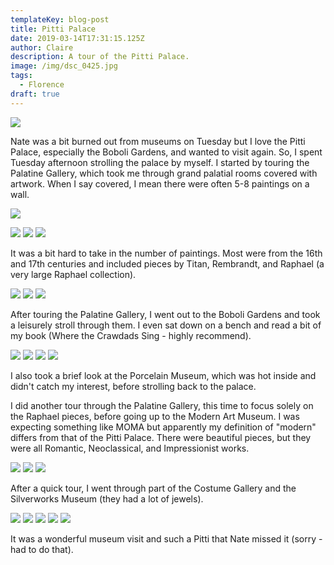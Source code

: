 ```yaml
---
templateKey: blog-post
title: Pitti Palace
date: 2019-03-14T17:31:15.125Z
author: Claire
description: A tour of the Pitti Palace.
image: /img/dsc_0425.jpg
tags:
  - Florence
draft: true
---
```


![](/img/florence/outsidePittiPalace.jpg)

Nate was a bit burned out from museums on Tuesday but I love the Pitti Palace, especially the Boboli Gardens, and wanted to visit again.  So, I spent Tuesday afternoon strolling the palace by myself.  I started by touring the Palatine Gallery, which took me through grand palatial rooms covered with artwork.  When I say covered, I mean there were often 5-8 paintings on a wall. 

![](/img/florence/insidePalatine1.jpg)

![](/img/florence/palatinePainting1.jpg)
![](/img/florence/palatinePainting2.jpg)
![](/img/florence/palatinePainting3.jpg)

It was a bit hard to take in the number of paintings.  Most were from the 16th and 17th centuries and included pieces by Titan, Rembrandt, and Raphael (a very large Raphael collection).

![](/img/florence/palatinePainting4.jpg)
![](/img/florence/palatinePainting5.jpg)
![](/img/florence/palatinePainting6.jpg)

After touring the Palatine Gallery, I went out to the Boboli Gardens and took a leisurely stroll through them.  I even sat down on a bench and read a bit of my book (Where the Crawdads Sing - highly recommend). 

![](/img/florence/boboli1.jpg)
![](/img/florence/boboli2.jpg)
![](/img/florence/boboli3.jpg)
![](/img/florence/boboli4.jpg)

I also took a brief look at the Porcelain Museum, which was hot inside and didn't catch my interest, before strolling back to the palace.

I did another tour through the Palatine Gallery, this time to focus solely on the Raphael pieces, before going up to the Modern Art Museum.  I was expecting something like MOMA but apparently my definition of "modern" differs from that of the Pitti Palace.  There were beautiful pieces, but they were all Romantic, Neoclassical, and Impressionist works.  

![](/img/florence/palatinePainting7.jpg)
![](/img/florence/palatinePainting8.jpg)
![](/img/florence/palatinePainting9.jpg)

After a quick tour, I went through part of the Costume Gallery and the Silverworks Museum (they had a lot of jewels).

![](/img/florence/porclean.jpg)
![](/img/florence/porcleanHall1.jpg)
![](/img/florence/porcleanHall2.jpg)
![](/img/florence/porcleanHall3.jpg)
![](/img/florence/silverwear1.jpg)

It was a wonderful museum visit and such a Pitti that Nate missed it (sorry - had to do that).

